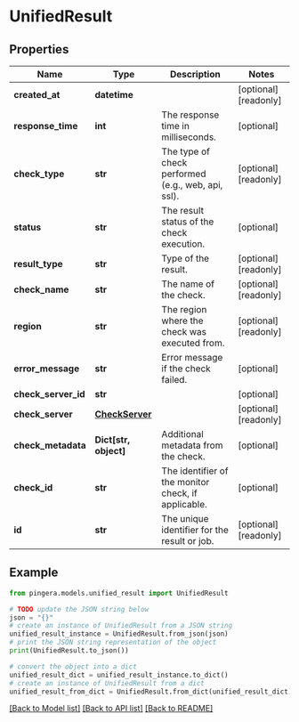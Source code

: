 # UnifiedResult


## Properties

Name | Type | Description | Notes
------------ | ------------- | ------------- | -------------
**created_at** | **datetime** |  | [optional] [readonly] 
**response_time** | **int** | The response time in milliseconds. | [optional] 
**check_type** | **str** | The type of check performed (e.g., web, api, ssl). | [optional] [readonly] 
**status** | **str** | The result status of the check execution. | [optional] 
**result_type** | **str** | Type of the result. | [optional] [readonly] 
**check_name** | **str** | The name of the check. | [optional] [readonly] 
**region** | **str** | The region where the check was executed from. | [optional] [readonly] 
**error_message** | **str** | Error message if the check failed. | [optional] 
**check_server_id** | **str** |  | [optional] 
**check_server** | [**CheckServer**](CheckServer.md) |  | [optional] [readonly] 
**check_metadata** | **Dict[str, object]** | Additional metadata from the check. | [optional] 
**check_id** | **str** | The identifier of the monitor check, if applicable. | [optional] 
**id** | **str** | The unique identifier for the result or job. | [optional] [readonly] 

## Example

```python
from pingera.models.unified_result import UnifiedResult

# TODO update the JSON string below
json = "{}"
# create an instance of UnifiedResult from a JSON string
unified_result_instance = UnifiedResult.from_json(json)
# print the JSON string representation of the object
print(UnifiedResult.to_json())

# convert the object into a dict
unified_result_dict = unified_result_instance.to_dict()
# create an instance of UnifiedResult from a dict
unified_result_from_dict = UnifiedResult.from_dict(unified_result_dict)
```
[[Back to Model list]](../README.md#documentation-for-models) [[Back to API list]](../README.md#documentation-for-api-endpoints) [[Back to README]](../README.md)



